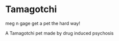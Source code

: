 # Tamagotchi
meg n gage get a pet the hard way!




A Tamagotchi pet made by drug induced psychosis
